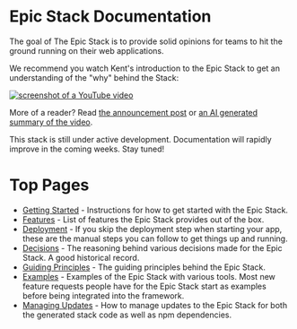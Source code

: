 # Epic Stack Documentation

The goal of The Epic Stack is to provide solid opinions for teams to hit the
ground running on their web applications.

We recommend you watch Kent's introduction to the Epic Stack to get an
understanding of the "why" behind the Stack:

[![screenshot of a YouTube video](https://github.com/epicweb-dev/epic-stack/assets/1500684/6beafa78-41c6-47e1-b999-08d3d3e5cb57)](https://www.youtube.com/watch?v=yMK5SVRASxM)

More of a reader? Read [the announcement post](https://epicweb.dev/epic-stack)
or
[an AI generated summary of the video](https://www.summarize.tech/www.youtube.com/watch?v=yMK5SVRASxM).

This stack is still under active development. Documentation will rapidly improve
in the coming weeks. Stay tuned!

# Top Pages

-   [Getting Started](./getting-started.md) - Instructions for how to get
    started with the Epic Stack.
-   [Features](./features.md) - List of features the Epic Stack provides out of
    the box.
-   [Deployment](./deployment.md) - If you skip the deployment step when
    starting your app, these are the manual steps you can follow to get things
    up and running.
-   [Decisions](./decisions/README.md) - The reasoning behind various decisions
    made for the Epic Stack. A good historical record.
-   [Guiding Principles](./guiding-principles.md) - The guiding principles
    behind the Epic Stack.
-   [Examples](./examples.md) - Examples of the Epic Stack with various tools.
    Most new feature requests people have for the Epic Stack start as examples
    before being integrated into the framework.
-   [Managing Updates](./managing-updates.md) - How to manage updates to the
    Epic Stack for both the generated stack code as well as npm dependencies.
